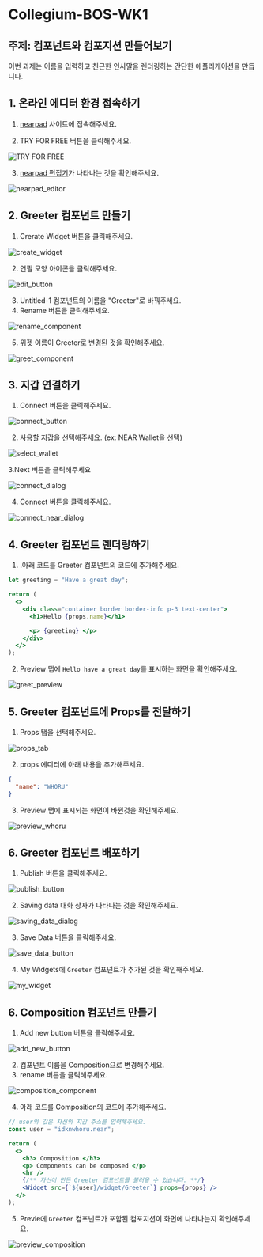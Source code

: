 # Collegium-BOS-WK1
## 주제: 컴포넌트와 컴포지션 만들어보기
이번 과제는 이름을 입력하고 친근한 인사말을 렌더링하는 간단한 애플리케이션을 만듭니다.
## 1. 온라인 에디터 환경 접속하기
1. [nearpad](https://nearpad.dev/) 사이트에 접속해주세요.

2. TRY FOR FREE 버튼을 클릭해주세요.

![TRY FOR FREE](assets/images/nearpad.png)

3. [nearpad 편집기](https://nearpad.dev/editor)가 나타나는 것을 확인해주세요.

![nearpad_editor](assets/images/nearpad_editor.png)

## 2. Greeter 컴포넌트 만들기
1. Crerate Widget 버튼을 클릭해주세요.

![create_widget](assets/images/create_widget.png)

2. 연필 모양 아이콘을 클릭해주세요.

![edit_button](assets/images/edit_button.png)

3. Untitled-1 컴포넌트의 이름을 "Greeter"로 바꿔주세요.
4. Rename 버튼을 클릭해주세요.

![rename_component](assets/images/rename_component.png)

5. 위젯 이름이 Greeter로 변경된 것을 확인해주세요.

![greet_component](assets/images/greet_component.png)

## 3. 지갑 연결하기
1. Connect 버튼을 클릭해주세요.

![connect_button](assets/images/connect_button.png)

2. 사용할 지갑을 선택해주세요. (ex: NEAR Wallet을 선택)

![select_wallet](assets/images/select_wallet.png)

3.Next 버튼을 클릭해주세요

![connect_dialog](assets/images/connect_dialog.png)

4. Connect 버튼을 클릭해주세요.

![connect_near_dialog](assets/images/connect_near_dialog.png)

## 4. Greeter 컴포넌트 렌더링하기
1. .아래 코드를 Greeter 컴포넌트의 코드에 추가해주세요.
``` jsx
let greeting = "Have a great day";

return (
  <>
    <div class="container border border-info p-3 text-center">
      <h1>Hello {props.name}</h1>

      <p> {greeting} </p>
    </div>
  </>
);

```
2. Preview 탭에 `Hello have a great day`를 표시하는 화면을 확인해주세요.

![greet_preview](assets/images/greet_preview.png)

## 5. Greeter 컴포넌트에 Props를 전달하기
1. Props 탭을 선택해주세요.

![props_tab](assets/images/props_tab.png)

2. props 에디터에 아래 내용을 추가해주세요.
``` json
{
  "name": "WHORU"
}
```
3. Preview 탭에 표시되는 화면이 바뀐것을 확인해주세요.

![preview_whoru](assets/images/preview_whoru.png)

## 6. Greeter 컴포넌트 배포하기
1. Publish 버튼을 클릭해주세요.

![publish_button](assets/images/publish_button.png)

2. Saving data 대화 상자가 나타나는 것을 확인해주세요.

![saving_data_dialog](assets/images/saving_data_dialog.png)

3. Save Data 버튼을 클릭해주세요.

![save_data_button](assets/images/save_data_button.png)

4. My Widgets에 `Greeter` 컴포넌트가 추가된 것을 확인해주세요.

![my_widget](assets/images/my_widget.png)

## 6. Composition 컴포넌트 만들기
1. Add new button 버튼을 클릭해주세요.

![add_new_button](assets/images/add_new_button.png)

2. 컴포넌트 이름을 Composition으로 변경해주세요.
3. rename 버튼을 클릭해주세요.

![composition_component](assets/images/composition.png)

4. 아래 코드를 Composition의 코드에 추가해주세요.
``` jsx
// user의 값은 자신의 지갑 주소를 입력해주세요.
const user = "idknwhoru.near";

return (
  <>
    <h3> Composition </h3>
    <p> Components can be composed </p>
    <hr />
    {/** 자신이 만든 Greeter 컴포넌트를 불러올 수 있습니다. **/}
    <Widget src={`${user}/widget/Greeter`} props={props} />
  </>
);
```

5. Previe에 `Greeter` 컴포넌트가 포함된 컴포지션이 화면에 나타나는지 확인해주세요.

![preview_composition](assets/images/preview_composition.png) 
